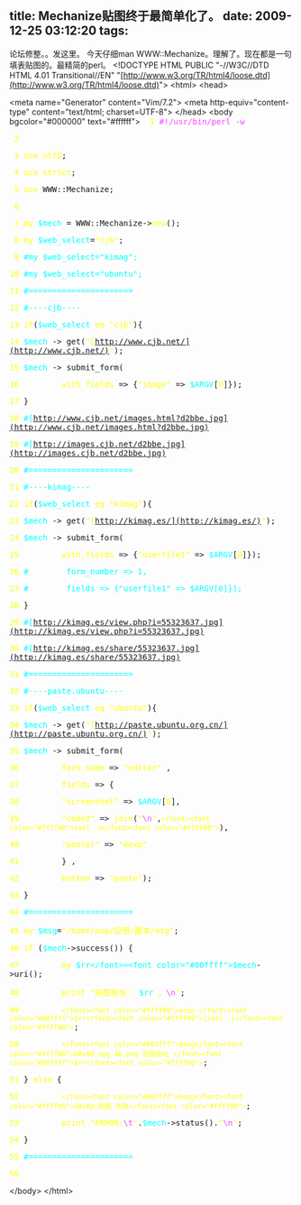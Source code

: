 title: Mechanize贴图终于最简单化了。
date: 2009-12-25 03:12:20
tags:
---

论坛修整。。发这里。 
今天仔细man WWW::Mechanize。理解了。现在都是一句填表贴图的。最精简的perl。
&lt;!DOCTYPE HTML PUBLIC "-//W3C//DTD HTML 4.01 Transitional//EN" "[http://www.w3.org/TR/html4/loose.dtd](http://www.w3.org/TR/html4/loose.dtd)"&gt;
&lt;html&gt;
&lt;head&gt;
<title>~/应用/脚本/paste-img.pl.html</title>
&lt;meta name="Generator" content="Vim/7.2"&gt;
&lt;meta http-equiv="content-type" content="text/html; charset=UTF-8"&gt;
&lt;/head&gt;
&lt;body bgcolor="#000000" text="#ffffff"&gt;<font face="monospace">
<font color="#ffff00">&#xA0;1 </font><font color="#ff40ff">#!/usr/bin/perl -w</font>

<font color="#ffff00">&#xA0;2 </font>

<font color="#ffff00">&#xA0;3 </font><font color="#ffff00">use utf8</font>;

<font color="#ffff00">&#xA0;4 </font><font color="#ffff00">use strict</font>;

<font color="#ffff00">&#xA0;5 </font><font color="#ffff00">use </font>WWW::Mechanize;

<font color="#ffff00">&#xA0;6 </font>

<font color="#ffff00">&#xA0;7 </font><font color="#ffff00">my</font>&#xA0;<font color="#00ffff">$mech</font>&#xA0;= WWW::Mechanize-&gt;<font color="#ffff00">new</font>();

<font color="#ffff00">&#xA0;8 </font><font color="#ffff00">my</font>&#xA0;<font color="#00ffff">$web_select</font>=<font color="#ffff00">"</font><font color="#ffff00">cjb</font><font color="#ffff00">"</font>;

<font color="#ffff00">&#xA0;9 </font><font color="#00ffff">#my $web_select="kimag";</font>

<font color="#ffff00">10 </font><font color="#00ffff">#my $web_select="ubuntu";</font>

<font color="#ffff00">11 </font><font color="#00ffff">#======================</font>

<font color="#ffff00">12 </font><font color="#00ffff">#----cjb----</font>

<font color="#ffff00">13 </font><font color="#ffff00">if</font>(<font color="#00ffff">$web_select</font>&#xA0;<font color="#ffff00">eq</font>&#xA0;<font color="#ffff00">"</font><font color="#ffff00">cjb</font><font color="#ffff00">"</font>){

<font color="#ffff00">14 </font><font color="#00ffff">$mech</font>&#xA0;-&gt; get(<font color="#ffff00">"</font><font color="#ffff00">[http://www.cjb.net/](http://www.cjb.net/)</font><font color="#ffff00">"</font>);

<font color="#ffff00">15 </font><font color="#00ffff">$mech</font>&#xA0;-&gt; submit_form(

<font color="#ffff00">16 </font>&#xA0;&#xA0;&#xA0;&#xA0;&#xA0;&#xA0;&#xA0;&#xA0;<font color="#ffff00">with_fields </font>=&gt; {<font color="#ffff00">"</font><font color="#ffff00">image</font><font color="#ffff00">"</font>&#xA0;=&gt; <font color="#00ffff">$ARGV</font>[<font color="#ffff00">0</font>]});

<font color="#ffff00">17 </font>}

<font color="#ffff00">18 </font><font color="#00ffff">#[http://www.cjb.net/images.html?d2bbe.jpg](http://www.cjb.net/images.html?d2bbe.jpg)</font>

<font color="#ffff00">19 </font><font color="#00ffff">#[http://images.cjb.net/d2bbe.jpg](http://images.cjb.net/d2bbe.jpg)</font>

<font color="#ffff00">20 </font><font color="#00ffff">#======================</font>

<font color="#ffff00">21 </font><font color="#00ffff">#----kimag----</font>

<font color="#ffff00">22 </font><font color="#ffff00">if</font>(<font color="#00ffff">$web_select</font>&#xA0;<font color="#ffff00">eq</font>&#xA0;<font color="#ffff00">"</font><font color="#ffff00">kimag</font><font color="#ffff00">"</font>){

<font color="#ffff00">23 </font><font color="#00ffff">$mech</font>&#xA0;-&gt; get(<font color="#ffff00">"</font><font color="#ffff00">[http://kimag.es/](http://kimag.es/)</font><font color="#ffff00">"</font>);

<font color="#ffff00">24 </font><font color="#00ffff">$mech</font>&#xA0;-&gt; submit_form(

<font color="#ffff00">25 </font>&#xA0;&#xA0;&#xA0;&#xA0;&#xA0;&#xA0;&#xA0;&#xA0;<font color="#ffff00">with_fields </font>=&gt; {<font color="#ffff00">"</font><font color="#ffff00">userfile1</font><font color="#ffff00">"</font>&#xA0;=&gt; <font color="#00ffff">$ARGV</font>[<font color="#ffff00">0</font>]});

<font color="#ffff00">26 </font><font color="#00ffff">#&#xA0;&#xA0;&#xA0;&#xA0;&#xA0;&#xA0;&#xA0;&#xA0;form_number =&gt; 1,</font>

<font color="#ffff00">27 </font><font color="#00ffff">#&#xA0;&#xA0;&#xA0;&#xA0;&#xA0;&#xA0;&#xA0;&#xA0;fields =&gt; {"userfile1" =&gt; $ARGV[0]});</font>

<font color="#ffff00">28 </font>}

<font color="#ffff00">29 </font><font color="#00ffff">#[http://kimag.es/view.php?i=55323637.jpg](http://kimag.es/view.php?i=55323637.jpg)</font>

<font color="#ffff00">30 </font><font color="#00ffff">#[http://kimag.es/share/55323637.jpg](http://kimag.es/share/55323637.jpg)</font>

<font color="#ffff00">31 </font><font color="#00ffff">#======================</font>

<font color="#ffff00">32 </font><font color="#00ffff">#----paste.ubuntu----</font>

<font color="#ffff00">33 </font><font color="#ffff00">if</font>(<font color="#00ffff">$web_select</font>&#xA0;<font color="#ffff00">eq</font>&#xA0;<font color="#ffff00">"</font><font color="#ffff00">ubuntu</font><font color="#ffff00">"</font>){

<font color="#ffff00">34 </font><font color="#00ffff">$mech</font>&#xA0;-&gt; get(<font color="#ffff00">"</font><font color="#ffff00">[http://paste.ubuntu.org.cn/](http://paste.ubuntu.org.cn/)</font><font color="#ffff00">"</font>);

<font color="#ffff00">35 </font><font color="#00ffff">$mech</font>&#xA0;-&gt; submit_form(

<font color="#ffff00">36 </font>&#xA0;&#xA0;&#xA0;&#xA0;&#xA0;&#xA0;&#xA0;&#xA0;<font color="#ffff00">form_name </font>=&gt; <font color="#ffff00">"</font><font color="#ffff00">editor</font><font color="#ffff00">"</font>&#xA0;,

<font color="#ffff00">37 </font>&#xA0;&#xA0;&#xA0;&#xA0;&#xA0;&#xA0;&#xA0;&#xA0;<font color="#ffff00">fields </font>=&gt; { 

<font color="#ffff00">38 </font>&#xA0;&#xA0;&#xA0;&#xA0;&#xA0;&#xA0;&#xA0;&#xA0;<font color="#ffff00">"</font><font color="#ffff00">screenshot</font><font color="#ffff00">"</font>&#xA0;=&gt; <font color="#00ffff">$ARGV</font>[<font color="#ffff00">0</font>],

<font color="#ffff00">39 </font>&#xA0;&#xA0;&#xA0;&#xA0;&#xA0;&#xA0;&#xA0;&#xA0;<font color="#ffff00">"</font><font color="#ffff00">code2</font><font color="#ffff00">"</font>&#xA0;=&gt; <font color="#ffff00">join</font>(<font color="#ffff00">"</font><font color="#ff40ff">\n</font><font color="#ffff00">"</font>,<font color="#ffff00">`</font><font color="#ffff00">xsel -o</font><font color="#ffff00">`</font>),

<font color="#ffff00">40 </font>&#xA0;&#xA0;&#xA0;&#xA0;&#xA0;&#xA0;&#xA0;&#xA0;<font color="#ffff00">"</font><font color="#ffff00">poster</font><font color="#ffff00">"</font>&#xA0;=&gt; <font color="#ffff00">"</font><font color="#ffff00">eexp</font><font color="#ffff00">"</font>

<font color="#ffff00">41 </font>&#xA0;&#xA0;&#xA0;&#xA0;&#xA0;&#xA0;&#xA0;&#xA0;} ,

<font color="#ffff00">42 </font>&#xA0;&#xA0;&#xA0;&#xA0;&#xA0;&#xA0;&#xA0;&#xA0;<font color="#ffff00">button </font>=&gt; <font color="#ffff00">"</font><font color="#ffff00">paste</font><font color="#ffff00">"</font>);

<font color="#ffff00">43 </font>}

<font color="#ffff00">44 </font><font color="#00ffff">#======================</font>

<font color="#ffff00">45 </font><font color="#ffff00">my</font>&#xA0;<font color="#00ffff">$msg</font>=<font color="#ffff00">"</font><font color="#ffff00">/home/exp/应用/脚本/msg</font><font color="#ffff00">"</font>;

<font color="#ffff00">46 </font><font color="#ffff00">if</font>&#xA0;(<font color="#00ffff">$mech</font>-&gt;success()) {

<font color="#ffff00">47 </font>&#xA0;&#xA0;&#xA0;&#xA0;&#xA0;&#xA0;&#xA0;&#xA0;<font color="#ffff00">my</font>&#xA0;<font color="#00ffff">$rr</font>=<font color="#00ffff">$mech</font>-&gt;uri();

<font color="#ffff00">48 </font>&#xA0;&#xA0;&#xA0;&#xA0;&#xA0;&#xA0;&#xA0;&#xA0;<font color="#ffff00">print</font>&#xA0;<font color="#ffff00">"</font><font color="#ffff00">贴图地址： </font><font color="#00ffff">$rr</font><font color="#ffff00">&#xA0;。</font><font color="#ff40ff">\n</font><font color="#ffff00">"</font>;

<font color="#ffff00">49 </font>&#xA0;&#xA0;&#xA0;&#xA0;&#xA0;&#xA0;&#xA0;&#xA0;<font color="#ffff00">`</font><font color="#ffff00">echo </font><font color="#00ffff">$rr</font><font color="#ffff00">|xsel -i</font><font color="#ffff00">`</font>;

<font color="#ffff00">50 </font>&#xA0;&#xA0;&#xA0;&#xA0;&#xA0;&#xA0;&#xA0;&#xA0;<font color="#ffff00">`</font><font color="#00ffff">$msg</font><font color="#ffff00">&#xA0;eog-48.png 贴图地址 </font><font color="#00ffff">$rr</font><font color="#ffff00">`</font>;

<font color="#ffff00">51 </font>} <font color="#ffff00">else</font>&#xA0;{

<font color="#ffff00">52 </font>&#xA0;&#xA0;&#xA0;&#xA0;&#xA0;&#xA0;&#xA0;&#xA0;<font color="#ffff00">`</font><font color="#00ffff">$msg</font><font color="#ffff00">&#xA0;贴图 失败</font><font color="#ffff00">`</font>;

<font color="#ffff00">53 </font>&#xA0;&#xA0;&#xA0;&#xA0;&#xA0;&#xA0;&#xA0;&#xA0;<font color="#ffff00">print</font>&#xA0;<font color="#ffff00">"</font><font color="#ffff00">ERROR:</font><font color="#ff40ff">\t</font><font color="#ffff00">"</font>.<font color="#00ffff">$mech</font>-&gt;status().<font color="#ffff00">"</font><font color="#ff40ff">\n</font><font color="#ffff00">"</font>;

<font color="#ffff00">54 </font>}

<font color="#ffff00">55 </font><font color="#00ffff">#======================</font>

<font color="#ffff00">56 </font>

</font>&lt;/body&gt;
&lt;/html&gt;